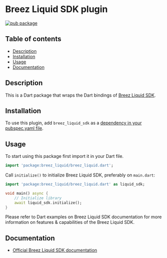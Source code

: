 # Breez Liquid SDK plugin

[![pub package](https://img.shields.io/pub/v/breez_liquid_sdk.svg)](https://pub.dev/packages/breez_liquid_sdk)

## Table of contents
- [Description](#description)
- [Installation](#installation)
- [Usage](#usage)
- [Documentation](#documentation)

## Description

This is a Dart package that wraps the Dart bindings of [Breez Liquid SDK](https://github.com/breez/breez-liquid-sdk?tab=readme-ov-file#readme).

## Installation
To use this plugin, add `breez_liquid_sdk` as a [dependency in your pubspec.yaml file](https://flutter.dev/docs/development/platform-integration/platform-channels).

## Usage

To start using this package first import it in your Dart file.

```dart
import 'package:breez_liquid/breez_liquid.dart';
```
Call `initialize()` to initialize Breez Liquid SDK, preferably on `main.dart`:

```dart
import 'package:breez_liquid/breez_liquid.dart' as liquid_sdk;

void main() async {
    // Initialize library
    await liquid_sdk.initialize();
}
```

Please refer to Dart examples on Breez Liquid SDK documentation for more information on features & capabilities of the Breez Liquid SDK.

## Documentation

- [Official Breez Liquid SDK documentation](https://sdk-doc-liquid.breez.technology/)